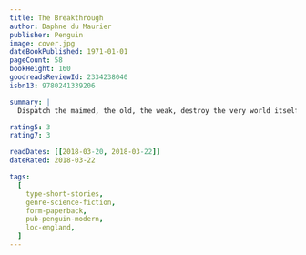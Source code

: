 ```yaml
---
title: The Breakthrough
author: Daphne du Maurier
publisher: Penguin
image: cover.jpg
dateBookPublished: 1971-01-01
pageCount: 58
bookHeight: 160
goodreadsReviewId: 2334238040
isbn13: 9780241339206

summary: |
  Dispatch the maimed, the old, the weak, destroy the very world itself, for what is the point of life if the promise of fulfilment lies elsewhere? On the windswept coast of rural Suffolk, a deranged scientist attempts to extract the essence of life itself.

rating5: 3
rating7: 3

readDates: [[2018-03-20, 2018-03-22]]
dateRated: 2018-03-22

tags:
  [
    type-short-stories,
    genre-science-fiction,
    form-paperback,
    pub-penguin-modern,
    loc-england,
  ]
---
```

